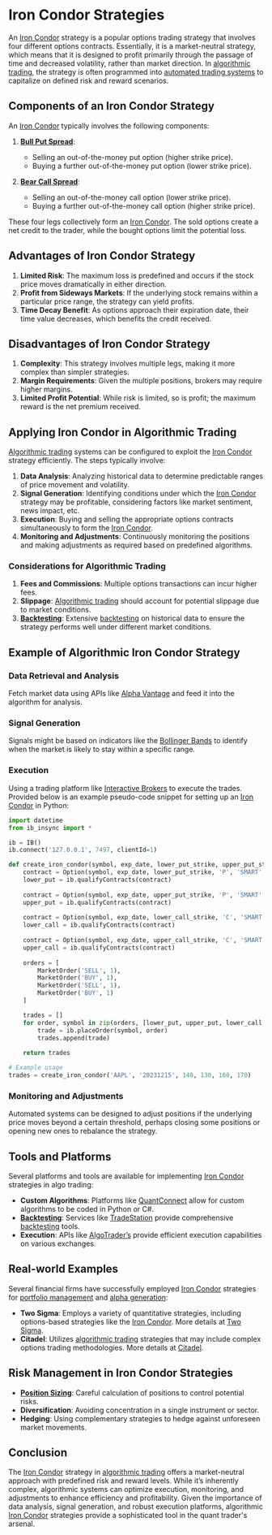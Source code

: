 # Iron Condor Strategies

An [Iron Condor](../i/iron_condor.md) strategy is a popular options trading strategy that involves four different options contracts. Essentially, it is a market-neutral strategy, which means that it is designed to profit primarily through the passage of time and decreased volatility, rather than market direction. In [algorithmic trading](../a/algorithmic_trading.md), the strategy is often programmed into [automated trading systems](../a/automated_trading_systems.md) to capitalize on defined risk and reward scenarios.

## Components of an Iron Condor Strategy

An [Iron Condor](../i/iron_condor.md) typically involves the following components:
1. **[Bull Put Spread](../b/bull_put_spread.md)**: 
   - Selling an out-of-the-money put option (higher strike price).
   - Buying a further out-of-the-money put option (lower strike price).

2. **[Bear Call Spread](../b/bear_call_spread.md)**:
   - Selling an out-of-the-money call option (lower strike price).
   - Buying a further out-of-the-money call option (higher strike price).

These four legs collectively form an [Iron Condor](../i/iron_condor.md). The sold options create a net credit to the trader, while the bought options limit the potential loss.

## Advantages of Iron Condor Strategy

1. **Limited Risk**: The maximum loss is predefined and occurs if the stock price moves dramatically in either direction.
2. **Profit from Sideways Markets**: If the underlying stock remains within a particular price range, the strategy can yield profits.
3. **Time Decay Benefit**: As options approach their expiration date, their time value decreases, which benefits the credit received.

## Disadvantages of Iron Condor Strategy

1. **Complexity**: This strategy involves multiple legs, making it more complex than simpler strategies.
2. **Margin Requirements**: Given the multiple positions, brokers may require higher margins.
3. **Limited Profit Potential**: While risk is limited, so is profit; the maximum reward is the net premium received.

## Applying Iron Condor in Algorithmic Trading

[Algorithmic trading](../a/algorithmic_trading.md) systems can be configured to exploit the [Iron Condor](../i/iron_condor.md) strategy efficiently. The steps typically involve:

1. **Data Analysis**: Analyzing historical data to determine predictable ranges of price movement and volatility.
2. **Signal Generation**: Identifying conditions under which the [Iron Condor](../i/iron_condor.md) strategy may be profitable, considering factors like market sentiment, news impact, etc.
3. **Execution**: Buying and selling the appropriate options contracts simultaneously to form the [Iron Condor](../i/iron_condor.md).
4. **Monitoring and Adjustments**: Continuously monitoring the positions and making adjustments as required based on predefined algorithms.

### Considerations for Algorithmic Trading

1. **Fees and Commissions**: Multiple options transactions can incur higher fees.
2. **Slippage**: [Algorithmic trading](../a/algorithmic_trading.md) should account for potential slippage due to market conditions.
3. **[Backtesting](../b/backtesting.md)**: Extensive [backtesting](../b/backtesting.md) on historical data to ensure the strategy performs well under different market conditions.

## Example of Algorithmic Iron Condor Strategy

### Data Retrieval and Analysis

Fetch market data using APIs like [Alpha Vantage](https://www.alphavantage.co/) and feed it into the algorithm for analysis. 

### Signal Generation

Signals might be based on indicators like the [Bollinger Bands](../b/bollinger_bands.md) to identify when the market is likely to stay within a specific range.

### Execution

Using a trading platform like [Interactive Brokers](https://www.interactivebrokers.com/) to execute the trades. Provided below is an example pseudo-code snippet for setting up an [Iron Condor](../i/iron_condor.md) in Python:

```python
import datetime
from ib_insync import *

ib = IB()
ib.connect('127.0.0.1', 7497, clientId=1)

def create_iron_condor(symbol, exp_date, lower_put_strike, upper_put_strike, lower_call_strike, upper_call_strike):
    contract = Option(symbol, exp_date, lower_put_strike, 'P', 'SMART', '100')
    lower_put = ib.qualifyContracts(contract)
    
    contract = Option(symbol, exp_date, upper_put_strike, 'P', 'SMART', '100')
    upper_put = ib.qualifyContracts(contract)
    
    contract = Option(symbol, exp_date, lower_call_strike, 'C', 'SMART', '100')
    lower_call = ib.qualifyContracts(contract)
    
    contract = Option(symbol, exp_date, upper_call_strike, 'C', 'SMART', '100')
    upper_call = ib.qualifyContracts(contract)
    
    orders = [
        MarketOrder('SELL', 1),
        MarketOrder('BUY', 1),
        MarketOrder('SELL', 1),
        MarketOrder('BUY', 1)
    ]

    trades = []
    for order, symbol in zip(orders, [lower_put, upper_put, lower_call, upper_call]):
        trade = ib.placeOrder(symbol, order)
        trades.append(trade)
    
    return trades

# Example usage
trades = create_iron_condor('AAPL', '20231215', 140, 130, 160, 170)
```

### Monitoring and Adjustments

Automated systems can be designed to adjust positions if the underlying price moves beyond a certain threshold, perhaps closing some positions or opening new ones to rebalance the strategy.

## Tools and Platforms

Several platforms and tools are available for implementing [Iron Condor](../i/iron_condor.md) strategies in algo trading:

- **Custom Algorithms**: Platforms like [QuantConnect](https://www.quantconnect.com/) allow for custom algorithms to be coded in Python or C#.
- **[Backtesting](../b/backtesting.md)**: Services like [TradeStation](https://www.tradestation.com/) provide comprehensive [backtesting](../b/backtesting.md) tools.
- **Execution**: APIs like [AlgoTrader’s](https://www.algotrader.com/) provide efficient execution capabilities on various exchanges.

## Real-world Examples

Several financial firms have successfully employed [Iron Condor](../i/iron_condor.md) strategies for [portfolio management](../p/portfolio_management.md) and [alpha generation](../a/alpha_generation.md):

- **Two Sigma**: Employs a variety of quantitative strategies, including options-based strategies like the [Iron Condor](../i/iron_condor.md). More details at [Two Sigma](https://www.twosigma.com/).
- **Citadel**: Utilizes [algorithmic trading](../a/algorithmic_trading.md) strategies that may include complex options trading methodologies. More details at [Citadel](https://www.citadel.com/).

## Risk Management in Iron Condor Strategies

- **[Position Sizing](../p/position_sizing.md)**: Careful calculation of positions to control potential risks.
- **Diversification**: Avoiding concentration in a single instrument or sector.
- **Hedging**: Using complementary strategies to hedge against unforeseen market movements.

## Conclusion

The [Iron Condor](../i/iron_condor.md) strategy in [algorithmic trading](../a/algorithmic_trading.md) offers a market-neutral approach with predefined risk and reward levels. While it’s inherently complex, algorithmic systems can optimize execution, monitoring, and adjustments to enhance efficiency and profitability. Given the importance of data analysis, signal generation, and robust execution platforms, algorithmic [Iron Condor](../i/iron_condor.md) strategies provide a sophisticated tool in the quant trader's arsenal.
